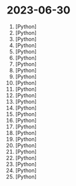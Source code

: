 # 2023-06-30

1. [](https://github.comundefined "GPT 3.5/4 with a Chat Web UI. No API key required.") [Python]
2. [](https://github.comundefined "ChatGLM2-6B: An Open Bilingual Chat LLM | 开源双语对话语言模型") [Python]
3. [](https://github.comundefined "Official Code for DragGAN (SIGGRAPH 2023)") [Python]
4. [](https://github.comundefined "Fine-tuning ChatGLM-6B with PEFT | 基于 PEFT 的高效 ChatGLM 微调") [Python]
5. [](https://github.comundefined "ChatGLM-6B: An Open Bilingual Dialogue Language Model | 开源双语对话语言模型") [Python]
6. [](https://github.comundefined "A more memory-efficient rewrite of the HF transformers implementation of Llama for use with quantized weights.") [Python]
7. [](https://github.comundefined "Train neural networks up to 7x faster") [Python]
8. [](https://github.comundefined "Large-scale Self-supervised Pre-training Across Tasks, Languages, and Modalities") [Python]
9. [](https://github.comundefined "⚡ Building applications with LLMs through composability ⚡") [Python]
10. [](https://github.comundefined "Unofficial Implementation of DragGAN - Drag Your GAN: Interactive Point-based Manipulation on the Generative Image Manifold （DragGAN 全功能实现，在线Demo，本地部署试用，代码、模型已全部开源，支持Windows, macOS, Linux）") [Python]
11. [](https://github.comundefined "A fluent design widgets library based on PyQt/PySide. Make Qt Great Again.") [Python]
12. [](https://github.comundefined "PyRCA: A Python Machine Learning Library for Root Cause Analysis") [Python]
13. [](https://github.comundefined "Top free VPN (ClashX & V2Ray proxy) with subscription links. [免费VPN、免费梯子、免费科学上网、免费订阅链接、免费节点、精选、ClashX & V2Ray 教程]") [Python]
14. [](https://github.comundefined "Utility functions for dbt projects.") [Python]
15. [](https://github.comundefined "🤗 Transformers: State-of-the-art Machine Learning for Pytorch, TensorFlow, and JAX.") [Python]
16. [](https://github.comundefined "OCR图片转文字识别软件，完全离线。截屏/批量导入图片，支持多国语言、合并段落、竖排文字。可排除水印区域，提取干净的文本。基于 PaddleOCR 。") [Python]
17. [](https://github.comundefined "List of awesome open source hardware tools, generators, and reusable designs") [Python]
18. [](https://github.comundefined "🆓免费的 ChatGPT 镜像网站列表，持续更新。List of free ChatGPT mirror sites, continuously updated.") [Python]
19. [](https://github.comundefined "Run inference on MPT-30B using CPU") [Python]
20. [](https://github.comundefined "langchain-ChatGLM, local knowledge based ChatGLM with langchain ｜ 基于本地知识库的 ChatGLM 问答") [Python]
21. [](https://github.comundefined "AutoBangumi - 全自动追番工具") [Python]
22. [](https://github.comundefined "Python package built to ease deep learning on graph, on top of existing DL frameworks.") [Python]
23. [](https://github.comundefined "GitHub token permissions Monitor and Advisor actions") [Python]
24. [](https://github.comundefined "一种平价的chatgpt实现方案, 基于ChatGLM-6B + LoRA") [Python]
25. [](https://github.comundefined "分享 GitHub 上有趣、入门级的开源项目。Share interesting, entry-level open source projects on GitHub.") [Python]
